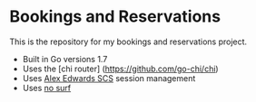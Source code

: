 # Bookings and Reservations

This is the repository for my bookings and reservations project.

- Built in Go versions 1.7
- Uses the [chi router] (https://github.com/go-chi/chi)
- Uses [Alex Edwards SCS](https://github.com/alexedwards/scs/v2) session management
- Uses [no surf](https://github.com/justinas/nosurf)
